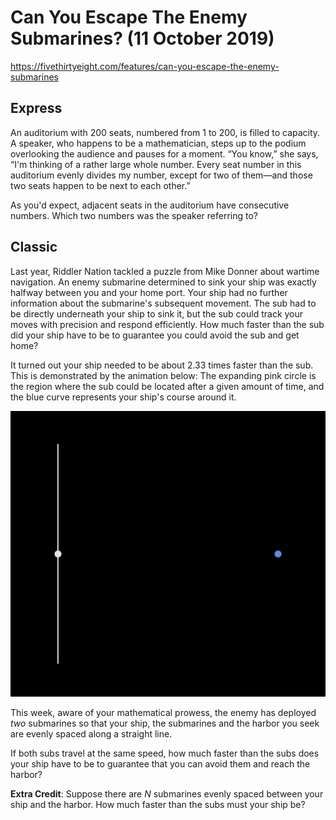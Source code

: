 # Can You Escape The Enemy Submarines? (11 October 2019)

https://fivethirtyeight.com/features/can-you-escape-the-enemy-submarines

## Express

An auditorium with 200 seats, numbered from 1 to 200, is filled to capacity.
A speaker, who happens to be a mathematician, steps up to the podium overlooking the audience and pauses for a moment.
“You know,” she says, “I'm thinking of a rather large whole number.
Every seat number in this auditorium evenly divides my number, except for two of them—and those two seats happen to be next to each other.”

As you'd expect, adjacent seats in the auditorium have consecutive numbers.
Which two numbers was the speaker referring to?


## Classic

Last year, Riddler Nation tackled a puzzle from Mike Donner about wartime navigation.
An enemy submarine determined to sink your ship was exactly halfway between you and your home port.
Your ship had no further information about the submarine's subsequent movement.
The sub had to be directly underneath your ship to sink it, but the sub could track your moves with precision and respond efficiently.
How much faster than the sub did your ship have to be to guarantee you could avoid the sub and get home?

It turned out your ship needed to be about 2.33 times faster than the sub.
This is demonstrated by the animation below: The expanding pink circle is the region where the sub could be located after a given amount of time, and the blue curve represents your ship's course around it.

![maze](https://github.com/kennethaw88/Riddler/blob/master/2019-10-11/submarine_one.gif)

This week, aware of your mathematical prowess, the enemy has deployed *two* submarines so that your ship, the submarines and the harbor you seek are evenly spaced along a straight line.

If both subs travel at the same speed, how much faster than the subs does your ship have to be to guarantee that you can avoid them and reach the harbor?

**Extra Credit**: Suppose there are *N* submarines evenly spaced between your ship and the harbor.
How much faster than the subs must your ship be?

